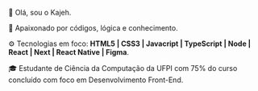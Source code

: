 👋 Olá, sou o Kajeh.

📖 Apaixonado por códigos, lógica e conhecimento.

⚙️ Tecnologias em foco: **HTML5 | CSS3 | Javacript | TypeScript | Node | React | Next | React Native | Figma**.

🎓 Estudante de Ciência da Computação da UFPI com 75% do curso concluído com foco em Desenvolvimento Front-End.

<!---
k4jeh/k4jeh is a ✨ special ✨ repository because its `README.md` (this file) appears on your GitHub profile.
You can click the Preview link to take a look at your changes.
--->
